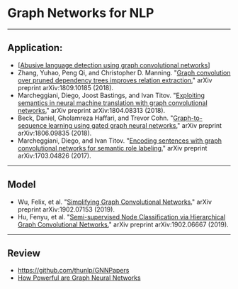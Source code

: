 # Graph Networks for NLP
___
## Application:

* [[Abusive language detection using graph convolutional networks](https://twitter.com/HYannakoudakis/status/1099269516926824448)]
* Zhang, Yuhao, Peng Qi, and Christopher D. Manning. "[Graph convolution over pruned dependency trees improves relation extraction.](https://arxiv.org/abs/1809.10185)" arXiv preprint arXiv:1809.10185 (2018).
* Marcheggiani, Diego, Joost Bastings, and Ivan Titov. "[Exploiting semantics in neural machine translation with graph convolutional networks.](http://www.aclweb.org/anthology/N18-2078)" arXiv preprint arXiv:1804.08313 (2018).
* Beck, Daniel, Gholamreza Haffari, and Trevor Cohn. "[Graph-to-sequence learning using gated graph neural networks.](https://arxiv.org/abs/1806.09835)" arXiv preprint arXiv:1806.09835 (2018).
* Marcheggiani, Diego, and Ivan Titov. "[Encoding sentences with graph convolutional networks for semantic role labeling.](https://arxiv.org/abs/1703.04826)" arXiv preprint arXiv:1703.04826 (2017).
___
## Model

* Wu, Felix, et al. "[Simplifying Graph Convolutional Networks.](https://arxiv.org/abs/1902.07153)" arXiv preprint arXiv:1902.07153 (2019).
* Hu, Fenyu, et al. "[Semi-supervised Node Classification via Hierarchical Graph Convolutional Networks.](https://arxiv.org/abs/1902.06667)" arXiv preprint arXiv:1902.06667 (2019).
___
## Review

* https://github.com/thunlp/GNNPapers
* [How Powerful are Graph Neural Networks](http://i.stanford.edu/~jure/pub/talks2/graphsage_gin-ita-feb19.pdf)
